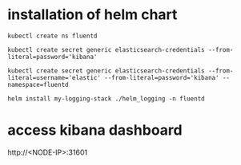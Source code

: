 
# installation of helm chart

`kubectl create ns fluentd`

`kubectl create secret generic elasticsearch-credentials --from-literal=password='kibana'`

`kubectl create secret generic elasticsearch-credentials --from-literal=username='elastic' --from-literal=password='kibana' --namespace=fluentd`

`helm install my-logging-stack ./helm_logging -n fluentd`
 
# access kibana dashboard

http://\<NODE-IP>\:31601

